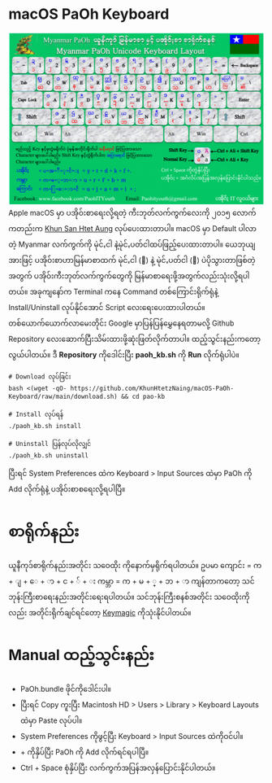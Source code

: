 
# macOS PaOh Keyboard
![PaOh Keyboard Layout](layout.JPEG)
Apple macOS မှာ ပအိုဝ်းစာရေးလို့ရတဲ့ ကီးဘုတ်လက်ကွက်လေးကို ၂၀၁၅ လောက်ကတည်းက [Khun San Htet Aung](https://www.facebook.com/khunsan.htetaung) လုပ်ပေးထားတာပါ။
macOS မှာ Default ပါလာတဲ့ Myanmar လက်ကွက်ကို မုဲင်ꩻငါ နဲ့မုဲင်ꩻပတ်ငါထပ်ဖြည့်ပေးထားတာပါ။
ယေဘုယျအားဖြင့် ပအိုဝ်းစာဟာမြန်မာစာထက် မုဲင်ꩻငါ (ꩻ) နဲ့ မုဲင်ꩻပတ်ငါ (ႏ) ပဲပိုသွားတာဖြစ်တဲ့အတွက်
ပအိုဝ်းကီးဘုတ်လက်ကွက်တွေကို မြန်မာစာရေးဖို့အတွက်လည်းသုံးလို့ရပါတယ်။
အခုကျနော်က Terminal ကနေ Command တစ်ကြောင်းရိုက်ရုံနဲ့ Install/Uninstall လုပ်နိုင်အောင် Script လေးရေးပေးထားပါတယ်။
တစ်ယောက်ယောက်လာမေးတိုင်း Google မှာပြန်ပြန်မွှေနေရတာမလို့ Github Repository လေးဆောက်ပြီးသိမ်းထားဖို့ဆုံးဖြတ်လိုက်တာပါ။
ထည့်သွင်းနည်းကတော့လွယ်ပါတယ်။
ဒီ **Repository** ကိုဒေါင်းပြီး **paoh_kb.sh** ကို **Run** လိုက်ရုံပါပဲ။

    # Download လုပ်ခြင်း
    bash <(wget -qO- https://github.com/KhunHtetzNaing/macOS-PaOh-Keyboard/raw/main/download.sh) && cd pao-kb
    
    # Install လုပ်ရန်
    ./paoh_kb.sh install
    
    # Uninstall ပြန်လုပ်လိုလျှင်
    ./paoh_kb.sh uninstall
ပြီးရင် System Preferences ထဲက Keyboard > Input Sources ထဲမှာ PaOh ကို Add လိုက်ရုံနဲ့ ပအိုဝ်းစာစရေးလို့ရပါပြီ။

# စာရိုက်နည်း
ယူနီကုဒ်စာရိုက်နည်းအတိုင်း သဝေထိုး ကိုနောက်မှရိုက်ရပါတယ်။
ဥပမာ
ကျောင်း = က + ျ + ေ + ာ + င + ်​ + း
ကမ္ဘာ = က + မ + ္ + ဘ + ာ
ကျန်တာကတော့ သင်ဘုန်းကြီးစာရေးနည်းအတိုင်းရေးရပါတယ်။
သင်ဘုန်းကြီးစနစ်အတိုင်း သဝေထိုးကိုလည်း အတိုင်းရိုက်ချင်ရင်တော့ [Keymagic](https://keymagic.net/) ကိုသုံးနိုင်ပါတယ်။

# Manual ထည့်သွင်းနည်း

 - PaOh.bundle ဖိုင်ကိုဒေါင်းပါ။
 - ပြီးရင် Copy ကူးပြီး Macintosh HD > Users > Library > Keyboard Layouts ထဲမှာ Paste လုပ်ပါ။
  - System Preferences ကိုဖွင့်ပြီး Keyboard > Input Sources ထဲကိုဝင်ပါ။ 
  - \+ ကိုနှိပ်ပြီး PaOh ကို Add လိုက်ရင်ရပါပြီ။
  - Ctrl + Space စုံနှိပ်ပြီး လက်ကွက်အပြန်အလှန်ပြောင်းနိုင်ပါတယ်။